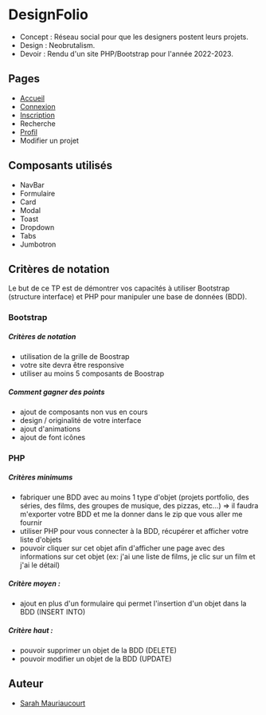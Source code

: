 # DesignFolio
- Concept : Réseau social pour que les designers postent leurs projets.
- Design : Neobrutalism.
- Devoir : Rendu d'un site PHP/Bootstrap pour l'année 2022-2023.

## Pages
- [Accueil](http://localhost/M1_DGI/DesignFolio-PHP_Bootstrap/index.php?action=accueil)
- [Connexion](http://localhost/M1_DGI/DesignFolio-PHP_Bootstrap/index.php?action=login)
- [Inscription](http://localhost/M1_DGI/DesignFolio-PHP_Bootstrap/index.php?action=registration)
- Recherche
- [Profil](http://localhost/M1_DGI/DesignFolio-PHP_Bootstrap/index.php?action=mur&id=47)
- Modifier un projet

## Composants utilisés
- NavBar
- Formulaire
- Card
- Modal
- Toast
- Dropdown
- Tabs
- Jumbotron

## Critères de notation
Le but de ce TP est de démontrer vos capacités à utiliser Bootstrap (structure interface) et PHP pour manipuler une base de données (BDD).

### Bootstrap
##### Critères de notation
- utilisation de la grille de Boostrap
- votre site devra être responsive
- utiliser au moins 5 composants de Boostrap

##### Comment gagner des points
- ajout de composants non vus en cours
- design / originalité de votre interface
- ajout d'animations
- ajout de font icônes

### PHP
##### Critères minimums
- fabriquer une BDD avec au moins 1 type d'objet (projets portfolio, des séries, des films, des groupes de musique, des pizzas, etc...) => il faudra m'exporter votre BDD et me la donner dans le zip que vous aller me fournir
- utiliser PHP pour vous connecter à la BDD, récupérer et afficher votre liste d'objets
- pouvoir cliquer sur cet objet afin d'afficher une page avec des informations sur cet objet (ex: j'ai une liste de films, je clic sur un film et j'ai le détail)

##### Critère moyen :
- ajout en plus d'un formulaire qui permet l'insertion d'un objet dans la BDD (INSERT INTO)

##### Critère haut :
- pouvoir supprimer un objet de la BDD (DELETE)
- pouvoir modifier un objet de la BDD (UPDATE)

## Auteur
- [Sarah Mauriaucourt](https://sarahmauriaucourt.fr/)
